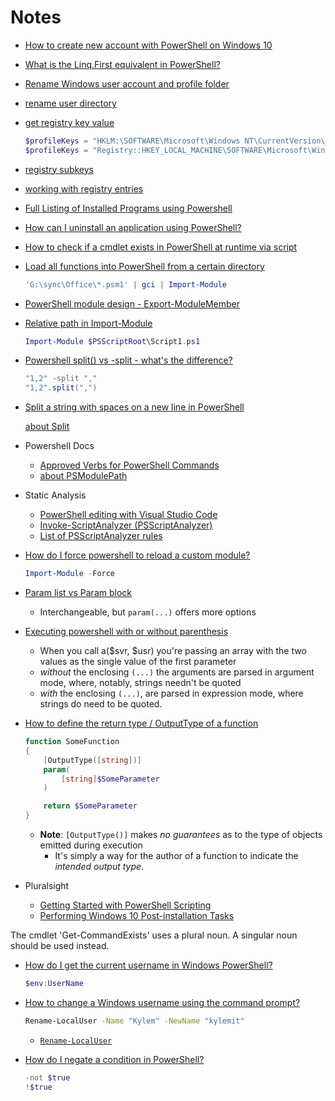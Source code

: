 # Notes


* [How to create new account with PowerShell on Windows 10](https://pureinfotech.com/create-new-user-account-powershell-windows-10/)
* [What is the Linq.First equivalent in PowerShell?](https://stackoverflow.com/q/5360145)
* [Rename Windows user account and profile folder](https://tinyapps.org/docs/rename-user-profile-folder.html)
* [rename user directory](https://superuser.com/q/890812/180163)
* [get registry key value](https://stackoverflow.com/q/15511809)

    ```ps1
    $profileKeys = "HKLM:\SOFTWARE\Microsoft\Windows NT\CurrentVersion\ProfileList\*"
    $profileKeys = "Registry::HKEY_LOCAL_MACHINE\SOFTWARE\Microsoft\Windows NT\CurrentVersion\ProfileList\*"
    ```

* [registry subkeys](https://stackoverflow.com/a/37746096)
* [working with registry entries](https://docs.microsoft.com/en-us/powershell/scripting/samples/working-with-registry-entries?view=powershell-7.2)

* [Full Listing of Installed Programs using Powershell](https://stackoverflow.com/q/53161112/1366033)
* [How can I uninstall an application using PowerShell?](https://stackoverflow.com/q/113542/1366033)

* [How to check if a cmdlet exists in PowerShell at runtime via script](https://stackoverflow.com/q/3919798/1366033)
* [Load all functions into PowerShell from a certain directory](https://stackoverflow.com/q/763799/1366033)

  ```ps1
  'G:\sync\Office\*.psm1' | gci | Import-Module
  ```

* [PowerShell module design - Export-ModuleMember](https://stackoverflow.com/q/22205103/1366033)
* [Relative path in Import-Module](https://stackoverflow.com/q/14382579/1366033)

  ```ps1
  Import-Module $PSScriptRoot\Script1.ps1
  ```

* [Powershell split() vs -split - what's the difference?](https://stackoverflow.com/q/23796959/1366033)

  ```ps1
  "1,2" -split ","
  "1,2".split(",")
  ```

* [Split a string with spaces on a new line in PowerShell](https://stackoverflow.com/q/41836526/1366033)

  [about Split](https://docs.microsoft.com/en-us/powershell/module/microsoft.powershell.core/about/about_split?view=powershell-7.2)

* Powershell Docs
  * [Approved Verbs for PowerShell Commands](https://docs.microsoft.com/en-us/powershell/scripting/developer/cmdlet/approved-verbs-for-windows-powershell-commands?view=powershell-7.2#common-verbs)
  * [about PSModulePath](https://docs.microsoft.com/en-us/powershell/module/microsoft.powershell.core/about/about_psmodulepath?view=powershell-7.2)

* Static Analysis
  * [PowerShell editing with Visual Studio Code](https://code.visualstudio.com/docs/languages/powershell#_plaster)
  * [Invoke-ScriptAnalyzer (PSScriptAnalyzer)](https://docs.microsoft.com/en-us/powershell/module/psscriptanalyzer/invoke-scriptanalyzer?view=ps-modules)
  * [List of PSScriptAnalyzer rules](https://docs.microsoft.com/en-us/powershell/utility-modules/psscriptanalyzer/rules/readme?view=ps-modules)

* [How do I force powershell to reload a custom module?](https://stackoverflow.com/q/39426477/1366033)

  ```ps1
  Import-Module -Force
  ```

* [Param list vs Param block](https://stackoverflow.com/q/61944141/1366033)

  * Interchangeable, but `param(...)` offers more options

* [Executing powershell with or without parenthesis](https://stackoverflow.com/q/26941644/1366033)

  * When you call a($svr, $usr) you're passing an array with the two values as the single value of the first parameter
  * *without* the enclosing `(...)` the arguments are parsed in argument mode, where, notably, strings needn't be quoted
  * *with* the enclosing `(...)`, are parsed in expression mode, where strings do need to be quoted.

* [How to define the return type / OutputType of a function](https://stackoverflow.com/q/57478715/1366033)

  ```ps1
  function SomeFunction
  {
      [OutputType([string])]
      param(
          [string]$SomeParameter
      )

      return $SomeParameter
  }
  ```

  * **Note**: `[OutputType()]` makes *no guarantees* as to the type of objects emitted during execution
    * It's simply a way for the author of a function to indicate the *intended output type*.

* Pluralsight
  * [Getting Started with PowerShell Scripting](https://app.pluralsight.com/library/courses/powershell-scripting-getting-started/table-of-contents)
  * [Performing Windows 10 Post-installation Tasks](https://app.pluralsight.com/library/courses/windows-10-performing-post-installation-tasks-cert/table-of-contents)


The cmdlet 'Get-CommandExists' uses a plural noun. A singular noun should be used instead.


* [How do I get the current username in Windows PowerShell?](https://stackoverflow.com/q/2085744)

  ```ps1
  $env:UserName
  ```

* [How to change a Windows username using the command prompt?](https://superuser.com/q/1159929/180163)

  ```bash
  Rename-LocalUser -Name "Kylem" -NewName "kylemit"
  ```

  * [`Rename-LocalUser`](https://docs.microsoft.com/en-us/powershell/module/microsoft.powershell.localaccounts/rename-localuser?view=powershell-5.1)


* [How do I negate a condition in PowerShell?](https://stackoverflow.com/q/8095638/1366033)

  ```ps1
  -not $true
  !$true
  ```
